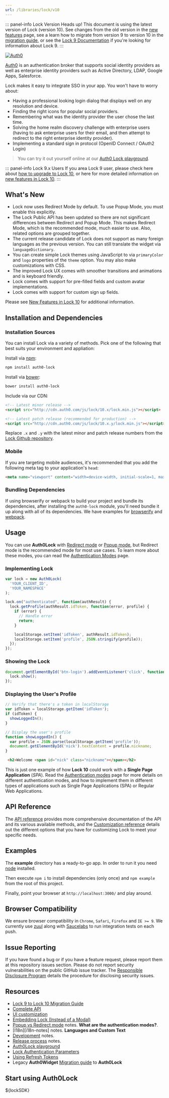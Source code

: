 ```yaml
---
url: /libraries/lock/v10
---
```


::: panel-info Lock Version
Heads up! This document is using the latest version of Lock (version 10). See changes from the old version in the [new features](/libraries/lock/v10/new-features) page, see a learn how to migrate from version 9 to version 10 in the [migration guide](/libraries/lock/v10/migration-guide), or see the [Lock 9 Documentation](/libraries/lock/v9) if you're looking for information about Lock 9.
:::

[![Auth0](https://cloudup.com/c2evgl2cz3j+)](http://auth0.com)

[Auth0][auth0-main] is an authentication broker that supports social identity providers as well as enterprise identity providers such as Active Directory, LDAP, Google Apps, Salesforce.

Lock makes it easy to integrate SSO in your app. You won't have to worry about:

* Having a professional looking login dialog that displays well on any resolution and device.
* Finding the right icons for popular social providers.
* Remembering what was the identity provider the user chose the last time.
* Solving the home realm discovery challenge with enterprise users (having to ask enterprise users for their email, and then attempt to redirect to the right enterprise identity provider).
* Implementing a standard sign in protocol (OpenID Connect / OAuth2 Login)

> You can try it out yourself online at our [Auth0 Lock playground][playground-url].

::: panel-info Lock 9.x Users 
If you area Lock 9 user, please check here about [how to upgrade to Lock 10][migration-guide], or here for more detailed information on [new features in Lock 10][new-features].
:::

## What's New

* Lock now uses Redirect Mode by default. To use Popup Mode, you must enable this explicitly.
* The Lock Public API has been updated so there are not significant differences between Redirect and Popup Mode. This makes Redirect Mode, which is the recommended mode, much easier to use. Also, related options are grouped together.
* The current release candidate of Lock does not support as many foreign languages as the previous version. You can still translate the widget via `languageDictionary`.
* You can create simple Lock themes using JavaScript to via `primaryColor` and `logo` properties of the `theme` option. You may also make customizations with CSS.
* The improved Lock UX comes with smoother transitions and animations and is keyboard friendly.
* Lock comes with support for pre-filled fields and custom avatar implementations.
* Lock comes with support for custom sign up fields.

Please see [New Features in Lock 10](/libraries/lock/v10/new-features) for additional information.

## Installation and Dependencies

### Installation Sources

You can install Lock via a variety of methods. Pick one of the following that best suits your environment and appliation:

Install via [npm](https://npmjs.org):

```sh
npm install auth0-lock
```

Install via [bower](http://bower.io):

```sh
bower install auth0-lock
```

Include via our CDN:

```html
<!-- Latest minor release -->
<script src="http://cdn.auth0.com/js/lock/10.x/lock.min.js"></script>

<!-- Latest patch release (recommended for production) -->
<script src="http://cdn.auth0.com/js/lock/10.x.y/lock.min.js"></script>
```

Replace `.x` and `.y` with the latest minor and patch release numbers from the [Lock Github repository](https://github.com/auth0/lock).

### Mobile

If you are targeting mobile audiences, it's recommended that you add the following meta tag to your application's `head`:

```html
<meta name="viewport" content="width=device-width, initial-scale=1, maximum-scale=1, user-scalable=0"/>
```

### Bundling Dependencies

If using browserify or webpack to build your project and bundle its dependencies, after installing the `auth0-lock` module, you'll need bundle it up along with all of its dependencies. We have examples for [browserify][example-browserify] and [webpack][example-webpack].

## Usage

You can use **Auth0Lock** with [Redirect mode][redirect-mode] or [Popup mode][popup-mode], but Redirect mode is the recommended mode for most use cases. To learn more about these modes, you can read the [Authentication Modes][authentication-modes] page.

### Implementing Lock
```js
var lock = new Auth0Lock(
  'YOUR_CLIENT_ID',
  'YOUR_NAMESPACE'
);

lock.on("authenticated", function(authResult) {
  lock.getProfile(authResult.idToken, function(error, profile) {
    if (error) {
      // Handle error
      return;
    }

    localStorage.setItem('idToken', authResult.idToken);
    localStorage.setItem('profile', JSON.stringify(profile));
  });
});
```

### Showing the Lock

```js
document.getElementById('btn-login').addEventListener('click', function() {
  lock.show();
});
```

### Displaying the User's Profile

```js
// Verify that there's a token in localStorage
var idToken = localStorage.getItem('idToken');
if (idToken) {
  showLoggedIn();
}

// Display the user's profile
function showLoggedIn() {
  var profile = JSON.parse(localStorage.getItem('profile'));
  document.getElementById('nick').textContent = profile.nickname;
}
```

```html
 <h2>Welcome <span id="nick" class="nickname"></span></h2>
```

This is just one example of how **Lock 10** could work with a **Single Page Application** (_SPA_). Read the [Authentication modes][authentication-modes] page for more details on different authentication modes, and how to implement them in different types of applications such as Single Page Applications (SPA) or Regular Web Applications.

## API Reference

The [API reference][lock-api] provides more comprehensive documentation of the API and its various available methods, and the [Customization reference][lock-customization] details out the different options that you have for customizing Lock to meet your specific needs.

## Examples

The **example** directory has a ready-to-go app. In order to run it you need [node](http://nodejs.org/) installed.

Then execute `npm i` to install dependencies (only once) and `npm example` from the root of this project.

Finally, point your browser at `http://localhost:3000/` and play around.

## Browser Compatibility

We ensure browser compatibility in `Chrome`, `Safari`, `Firefox` and `IE >= 9`. We currently use [zuul](https://github.com/defunctzombie/zuul) along with [Saucelabs](https://saucelabs.com) to run integration tests on each push.

## Issue Reporting

If you have found a bug or if you have a feature request, please report them at this repository issues section. Please do not report security vulnerabilities on the public GitHub issue tracker. The [Responsible Disclosure Program](https://auth0.com/whitehat) details the procedure for disclosing security issues.

## Resources

* [Lock 9 to Lock 10 Migration Guide][migration-guide]
* [Complete API][lock-api]
* [UI customization][ui-customization]
* [Embedding Lock (Instead of a Modal)][display-modes]
* [Popup vs Redirect mode][authentication-modes] notes. **What are the authentication modes?**.
* [I18n][i18n-notes] notes. **Languages and Custom Text**
* [Development][development-notes] notes.
* [Release process][release-process] notes.
* [Auth0Lock playground][playground-url]
* [Lock Authentication Parameters][sending-authentication-parameters]
* [Using Refresh Tokens](/libraries/lock/using-a-refresh-token)
* Legacy **Auth0Widget** [Migration guide][legacy-migration-guide] to **Auth0Lock**

## Start using Auth0Lock

${lockSDK}

<!-- Vaaaaarrsss -->

[auth0-main]: https://auth0.com
[playground-url]: http://auth0.github.com/playground
[migration-guide]: /libraries/lock/v10/migration-guide
[new-features]: /libraries/lock/v10/new-features
[example-browserify]: https://github.com/auth0/lock/blob/v10/examples/bundling/browserify
[example-webpack]: https://github.com/auth0/lock/blob/v10/examples/bundling/webpack
[authentication-modes]: /libraries/lock/v10/authentication-modes
[popup-mode]: /libraries/lock/v10/authentication-modes#popup-mode
[redirect-mode]: /libraries/lock/v10/authentication-modes#redirect-mode
[lock-customization]: /libraries/lock/v10/customization
[lock-api]: /libraries/lock/v10/api.md
[ui-customization]: /libraries/lock/v10/ui-customization
[display-modes]: /libraries/lock/v10/customization#container
[development-notes]: https://github.com/auth0/lock
[release-process]: https://github.com/auth0/lock
[sending-authentication-parameters]: /libraries/lock/sending-authentication-parameters
[legacy-migration-guide]: /libraries/lock/legacy-migration-guide
